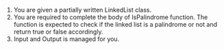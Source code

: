 1. You are given a partially written LinkedList class.
2. You are required to complete the body of IsPalindrome function. The function is expected to check if the linked list is a palindrome or not and return true or false accordingly.
3. Input and Output is managed for you.

